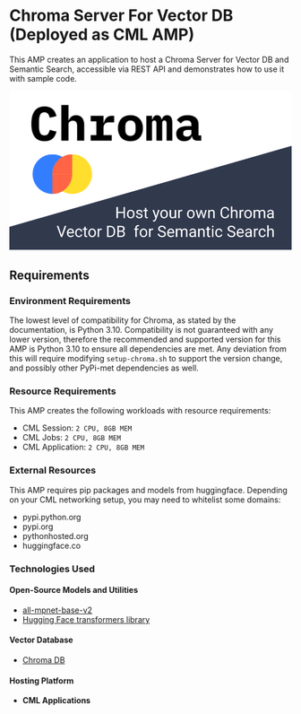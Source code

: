 # Chroma Server For Vector DB (Deployed as CML AMP)
This AMP creates an application to host a Chroma Server for Vector DB and Semantic Search, accessible via REST API and demonstrates how to use it with sample code.

![](/assets/catalog-entry.png)

## Requirements

### Environment Requirements
The lowest level of compatibility for Chroma, as stated by the documentation, is Python 3.10. Compatibility is not guaranteed with any lower version, therefore the recommended and supported version for this AMP is Python 3.10 to ensure all dependencies are met. Any deviation from this will require modifying `setup-chroma.sh` to support the version change, and possibly other PyPi-met dependencies as well.

### Resource Requirements
This AMP creates the following workloads with resource requirements:
- CML Session: `2 CPU, 8GB MEM`
- CML Jobs: `2 CPU, 8GB MEM`
- CML Application: `2 CPU, 8GB MEM`

### External Resources
This AMP requires pip packages and models from huggingface. Depending on your CML networking setup, you may need to whitelist some domains:
- pypi.python.org
- pypi.org
- pythonhosted.org
- huggingface.co

### Technologies Used
#### Open-Source Models and Utilities
- [all-mpnet-base-v2](https://huggingface.co/sentence-transformers/sentence-transformers/all-mpnet-base-v2/resolve/main/all-mpnet-base-v2.tar.gz)
- [Hugging Face transformers library](https://pypi.org/project/transformers/)
#### Vector Database
- [Chroma DB](https://docs.trychroma.com/)
#### Hosting Platform
- **CML Applications**
